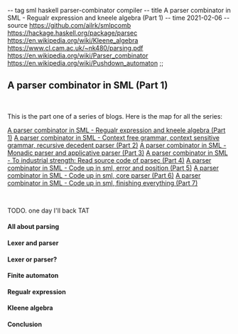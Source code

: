 -- tag sml haskell parser-combinator compiler
-- title A parser combinator in SML - Regualr expression and kneele algebra (Part 1)
-- time 2021-02-06
-- source https://github.com/ailrk/smlpcomb
          https://hackage.haskell.org/package/parsec
          https://en.wikipedia.org/wiki/Kleene_algebra
          https://www.cl.cam.ac.uk/~nk480/parsing.pdf
          https://en.wikipedia.org/wiki/Parser_combinator
          https://en.wikipedia.org/wiki/Pushdown_automaton
;;
## A parser combinator in SML (Part 1)

<br/>

This is the part one of a series of blogs. Here is the map for all the series:

[A parser combinator in SML - Regualr expression and kneele algebra (Part 1)]()
[A parser combinator in SML - Context free grammar, context sensitive grammar, recursive decedent parser (Part 2)]()
[A parser combinator in SML - Monadic parser and applicative parser (Part 3)]()
[A parser combinator in SML - To industrial strength: Read source code of parsec (Part 4)]()
[A parser combinator in SML - Code up in sml, error and position (Part 5)]()
[A parser combinator in SML - Code up in sml, core parser (Part 6)]()
[A parser combinator in SML - Code up in sml, finishing everything (Part 7)]()

<br/>

TODO. one day I'll back TAT


#### All about parsing

#### Lexer and parser

#### Lexer or parser?

#### Finite automaton

#### Regualr expression

#### Kleene algebra

#### Conclusion
